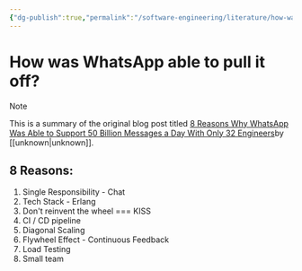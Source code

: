 ```yaml
---
{"dg-publish":true,"permalink":"/software-engineering/literature/how-was-whats-app-able-to-pull-it-off/","tags":["source/blog"],"created":"2023-09-26T17:19:31.021-05:00","updated":"2023-09-26T17:23:26.233-05:00"}
---
```


# How was WhatsApp able to pull it off?

> [!NOTE]
> This is a summary of the original blog post titled [8 Reasons Why WhatsApp Was Able to Support 50 Billion Messages a Day With Only 32 Engineers](https://newsletter.systemdesign.one/p/whatsapp-engineering)by [[unknown\|unknown]].

## 8 Reasons:
1. Single Responsibility - Chat
2. Tech Stack - Erlang
3. Don't reinvent the wheel === KISS
4. CI / CD pipeline
5. Diagonal Scaling
6. Flywheel Effect - Continuous Feedback
7. Load Testing
8. Small team